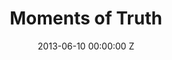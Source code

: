 ---
title: Moments of Truth
image: "/uploads/moments-of-truth.jpg"
brand: Strongbow
agency: St Lukes
production-company: Rogue
date: 2013-06-10 00:00:00 Z
director: Sam Brown
with:
imdb:
video: 281647868
layout: project
is-in-production: 
---